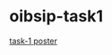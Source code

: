 # oibsip-task1
[task-1 poster](https://www.canva.com/design/DAFwZ3wysro/NQGy7uu5_KAYVa2TGGlntQ/edit?utm_content=DAFwZ3wysro&utm_campaign=designshare&utm_medium=link2&utm_source=sharebutton)
